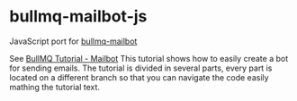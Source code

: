 # bullmq-mailbot-js
JavaScript port for [bullmq-mailbot](https://github.com/taskforcesh/bullmq-mailbot)

See [BullMQ Tutorial - Mailbot](https://blog.taskforce.sh/implementing-mail-microservice-with-bullmq/)
This tutorial shows how to easily create a bot for sending emails. The tutorial is divided in several parts, every part is located on a different branch so that you can navigate the code easily mathing the tutorial text.
